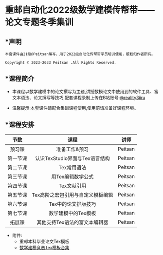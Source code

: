 # 重邮自动化2022级数学建模传帮带——论文专题冬季集训

## *声明

    本套课件由21级@Peitsan编写，用于2022级自动化传帮带学员培训使用，版权归作者所有。
    
    Copyright © 2023-2033 Peitsan .All Rights Reserved.

## *课程简介

- 本课程以数学建模中的论文撰写为主题,讲授数模论文中使用到的软件工具、富文本语法、论文撰写等技巧,配套课程录制上传在B站账号:[@reality3iiru](https://space.bilibili.com/88631712)

- 温馨提示:本套课件请配合集训课程使用,使用前请准备好课程环境。

## *课程安排

|   节数   |              课程              |  讲师   |
| :------: | :----------------------------: | :-----: |
|  预习课  |         准备工作&预习          | Peitsan |
| 第一节课 | 认识TexStudio界面与Tex语言结构 | Peitsan |
| 第二节课 |          Tex常用语法           | Peitsan |
| 第三节课 |       用Tex编辑数学公式        | Peitsan |
| 第四节课 |          Tex文献引用           | Peitsan |
| 第五节课 |       Tex高阶之宏包引用与自定义模板编辑   |  Peitsan    |
| 第六节课 |     Tex中的论文排版技巧  |  Peitsan    |
| 第七节课 |    数学建模中的Tex模板 |  Peitsan      |
| 拓展课 |   其他支持Tex语法的富文本编辑器   |  Peitsan     |


- 附件:
	- 重邮本科毕业论文Tex模板 
    - [数学建模竞赛Tex模板合集]()